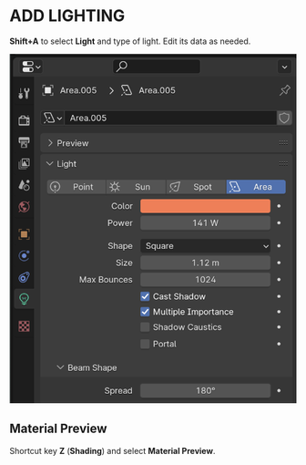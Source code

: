 # ADD LIGHTING

**Shift+A** to select **Light** and type of light. Edit its data as needed.

![Light Data](/assets/light-data.png)

## Material Preview

Shortcut key **Z** (**Shading**) and select **Material Preview**.
